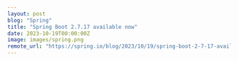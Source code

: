 ```yaml
---
layout: post
blog: "Spring"
title: "Spring Boot 2.7.17 available now"
date: 2023-10-19T00:00:00Z
image: images/spring.png
remote_url: "https://spring.io/blog/2023/10/19/spring-boot-2-7-17-available-now"
---
```

